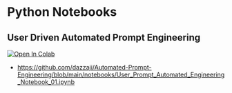 # Python Notebooks

## User Driven Automated Prompt Engineering

[![Open In Colab](https://colab.research.google.com/assets/colab-badge.svg)](https://colab.research.google.com/drive/1b2dRwlqJ4nJOUnuEgRkLLFO8zlr3i9kq?usp=sharing)

* https://github.com/dazzaji/Automated-Prompt-Engineering/blob/main/notebooks/User_Prompt_Automated_Engineering_Notebook_01.ipynb
